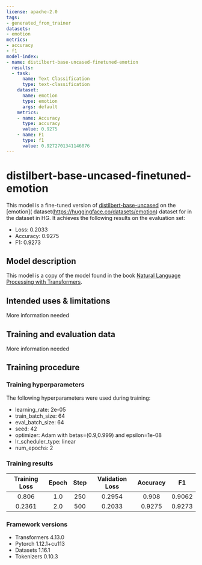```yaml
---
license: apache-2.0
tags:
- generated_from_trainer
datasets:
- emotion
metrics:
- accuracy
- f1
model-index:
- name: distilbert-base-uncased-finetuned-emotion
  results:
  - task:
      name: Text Classification
      type: text-classification
    dataset:
      name: emotion
      type: emotion
      args: default
    metrics:
    - name: Accuracy
      type: accuracy
      value: 0.9275
    - name: F1
      type: f1
      value: 0.9272701341146076
---
```



# distilbert-base-uncased-finetuned-emotion

This model is a fine-tuned version of [distilbert-base-uncased](https://huggingface.co/distilbert-base-uncased) on the [emotion]( dataset(https://huggingface.co/datasets/emotion) dataset for in the dataset in HG.  It achieves the following results on the evaluation set:
- Loss: 0.2033
- Accuracy: 0.9275
- F1: 0.9273

## Model description

This model is a copy of the model found in the book [Natural Language Processing with Transformers](https://github.com/nlp-with-transformers/notebooks/blob/main/02_classification.ipynb).

## Intended uses & limitations

More information needed

## Training and evaluation data

More information needed

## Training procedure

### Training hyperparameters

The following hyperparameters were used during training:
- learning_rate: 2e-05
- train_batch_size: 64
- eval_batch_size: 64
- seed: 42
- optimizer: Adam with betas=(0.9,0.999) and epsilon=1e-08
- lr_scheduler_type: linear
- num_epochs: 2

### Training results

| Training Loss | Epoch | Step | Validation Loss | Accuracy | F1     |
|:-------------:|:-----:|:----:|:---------------:|:--------:|:------:|
| 0.806         | 1.0   | 250  | 0.2954          | 0.908    | 0.9062 |
| 0.2361        | 2.0   | 500  | 0.2033          | 0.9275   | 0.9273 |


### Framework versions

- Transformers 4.13.0
- Pytorch 1.12.1+cu113
- Datasets 1.16.1
- Tokenizers 0.10.3